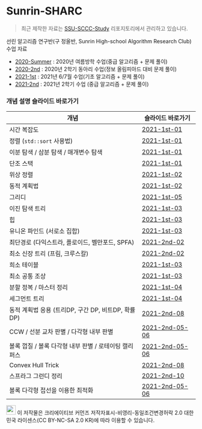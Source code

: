 # Sunrin-SHARC

> 최근 제작한 자료는 [SSU-SCCC-Study](https://github.com/justiceHui/ssu-sccc-study) 리포지토리에서 관리하고 있습니다.

선린 알고리즘 연구반(구 정올반, Sunrin High-school Algorithm Research Club) 수업 자료

* [2020-Summer](https://github.com/justiceHui/Sunrin-SHARC/tree/master/2020-Summer) : 2020년 여름방학 수업(중급 알고리즘 + 문제 풀이)
* [2020-2nd](https://github.com/justiceHui/Sunrin-SHARC/tree/master/2020-2nd) : 2020년 2학기 동아리 수업(정보 올림피아드 대비 문제 풀이)
* [2021-1st](https://github.com/justiceHui/Sunrin-SHARC/tree/master/2021-1st) : 2021년 6/7월 수업(기초 알고리즘 + 문제 풀이)
* [2021-2nd](https://github.com/justiceHui/Sunrin-SHARC/tree/master/2021-2nd) : 2021년 2학기 수업 (중급 알고리즘 + 문제 풀이)

### 개념 설명 슬라이드 바로가기

| 개념                                                  | 슬라이드 바로가기                                            |
| ----------------------------------------------------- | ------------------------------------------------------------ |
| 시간 복잡도                                           | [2021-1st-01](https://github.com/justiceHui/Sunrin-SHARC/blob/master/2021-1st/slide/01.pdf) |
| 정렬 (`std::sort` 사용법)                             | [2021-1st-01](https://github.com/justiceHui/Sunrin-SHARC/blob/master/2021-1st/slide/01.pdf) |
| 이분 탐색 / 삼분 탐색 / 매개변수 탐색                 | [2021-1st-01](https://github.com/justiceHui/Sunrin-SHARC/blob/master/2021-1st/slide/01.pdf) |
| 단조 스택                                             | [2021-1st-01](https://github.com/justiceHui/Sunrin-SHARC/blob/master/2021-1st/slide/01.pdf) |
| 위상 정렬                                             | [2021-1st-02](https://github.com/justiceHui/Sunrin-SHARC/blob/master/2021-1st/slide/02.pdf) |
| 동적 계획법                                           | [2021-1st-02](https://github.com/justiceHui/Sunrin-SHARC/blob/master/2021-1st/slide/02.pdf) |
| 그리디                                                | [2021-1st-05](https://github.com/justiceHui/Sunrin-SHARC/blob/master/2021-1st/slide/05.pdf) |
| 이진 탐색 트리                                        | [2021-1st-03](https://github.com/justiceHui/Sunrin-SHARC/blob/master/2021-1st/slide/03.pdf) |
| 힙                                                    | [2021-1st-03](https://github.com/justiceHui/Sunrin-SHARC/blob/master/2021-1st/slide/03.pdf) |
| 유니온 파인드 (서로소 집합)                           | [2021-1st-03](https://github.com/justiceHui/Sunrin-SHARC/blob/master/2021-1st/slide/03.pdf) |
| 최단경로 (다익스트라, 플로이드, 벨만포드, SPFA)       | [2021-2nd-02](https://github.com/justiceHui/Sunrin-SHARC/blob/master/2021-2nd/slide/02.pdf) |
| 최소 신장 트리 (프림, 크루스칼)                       | [2021-2nd-02](https://github.com/justiceHui/Sunrin-SHARC/blob/master/2021-2nd/slide/02.pdf) |
| 희소 테이블                                           | [2021-1st-03](https://github.com/justiceHui/Sunrin-SHARC/blob/master/2021-1st/slide/03.pdf) |
| 최소 공통 조상                                        | [2021-1st-03](https://github.com/justiceHui/Sunrin-SHARC/blob/master/2021-1st/slide/03.pdf) |
| 분할 정복 / 마스터 정리                               | [2021-1st-04](https://github.com/justiceHui/Sunrin-SHARC/blob/master/2021-1st/slide/04.pdf) |
| 세그먼트 트리                                         | [2021-1st-04](https://github.com/justiceHui/Sunrin-SHARC/blob/master/2021-1st/slide/04.pdf) |
| 동적 계획법 응용 (트리DP, 구간 DP, 비트DP, 확률DP)    | [2021-2nd-08](https://github.com/justiceHui/Sunrin-SHARC/blob/master/2021-2nd/slide/08.pdf) |
| CCW / 선분 교차 판별 / 다각형 내부 판별               | [2021-2nd-05-06](https://github.com/justiceHui/Sunrin-SHARC/blob/master/2021-2nd/slide/05-06.pdf) |
| 볼록 껍질 / 볼록 다각형 내부 판별 / 로테이팅 캘리퍼스 | [2021-2nd-05-06](https://github.com/justiceHui/Sunrin-SHARC/blob/master/2021-2nd/slide/05-06.pdf) |
| Convex Hull Trick                                     | [2021-2nd-08](https://github.com/justiceHui/Sunrin-SHARC/blob/master/2021-2nd/slide/08.pdf) |
| 스프라그 그런디 정리                                  | [2021-2nd-10](https://github.com/justiceHui/Sunrin-SHARC/blob/master/2021-2nd/slide/10.pdf) |
| 볼록 다각형 접선을 이용한 최적화                      | [2021-2nd-05-06](https://github.com/justiceHui/Sunrin-SHARC/blob/master/2021-2nd/slide/05-06.pdf) |

<img src="https://mirrors.creativecommons.org/presskit/buttons/88x31/png/by-nc-sa.png" height="25px"> 이 저작물은 크리에이티브 커먼즈 저작자표시-비영리-동일조건변경허락 2.0 대한민국 라이센스(CC BY-NC-SA 2.0 KR)에 따라 이용할 수 있습니다.